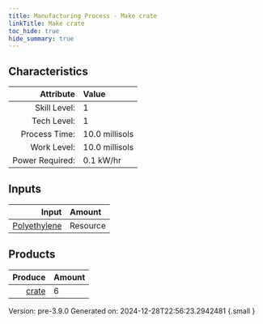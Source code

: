 ```yaml
---
title: Manufacturing Process - Make crate
linkTitle: Make crate
toc_hide: true
hide_summary: true
---
```



## Characteristics

| Attribute      | Value |
|--------:|:------|
|Skill Level:|1|
|Tech Level:|1|
|Process Time:|10.0 millisols|
|Work Level:|10.0 millisols|
|Power Required:|0.1 kW/hr|

## Inputs

| Input      | Amount |
|--------:|:------|
|[Polyethylene](/docs/definitions/resource/polyethylene)|Resource|7.8 kg|

## Products


| Produce      | Amount |
|--------:|:------|
|[crate](/docs/definitions/null/crate)|6|


Version: pre-3.9.0 Generated on: 2024-12-28T22:56:23.2942481
{.small }

